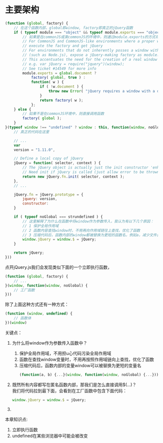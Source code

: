 # 主要架构

```js
(function (global, factory) {
    // 在这个函数内部，global即window, factory即真正的jQuery函数
    if ( typeof module === "object" && typeof module.exports === "object" ) {
        // 如果是在commonJS或类commonJS的环境中，则通过module.exports的方式将factory暴露出去
        // For CommonJS and CommonJS-like environments where a proper window is present,
        // execute the factory and get jQuery
        // For environments that do not inherently posses a window with a document
        // (such as Node.js), expose a jQuery-making factory as module.exports
        // This accentuates the need for the creation of a real window
        // e.g. var jQuery = require("jquery")(window);
        // See ticket #14549 for more info
        module.exports = global.document ?
            factory( global, true ) :
            function( w ) {
                if ( !w.document ) {
                    throw new Error( "jQuery requires a window with a document" );
                }
                return factory( w );
            };
    } else {
        // 如果不是在commonJS环境中，则直接调用函数
        factory( global );
    }
}(typeof window !== "undefined" ? window : this, function(window, noGlobal) {
    // 真正的代码在这里

    // ...
    var
    version = "1.11.0",

    // Define a local copy of jQuery
    jQuery = function( selector, context ) {
        // The jQuery object is actually just the init constructor 'enhanced'
        // Need init if jQuery is called (just allow error to be thrown if not included)
        return new jQuery.fn.init( selector, context );
    },
    // ...

    jQuery.fn = jQuery.prototype = {
        jquery: version,
        constructor: 
    }

    if ( typeof noGlobal === strundefined ) {
        // 这里解释了为什么在函数中将window作为参数传入，我认为有以下几个原因：
        // 1 保护全局作用域
        // 2 函数内容查找window时，不用再向作用域链往上查找，优化了函数
        // 3 压缩代码后，函数内部的window都被替换为更短的函数名，例如a，减少文件量(虽然很小，但是思想要有)
        window.jQuery = window.$ = jQuery;
    }

    return jQuery;
}))
```

点开jQuery.js我们会发现类似下面的一个立即执行函数，

```js
(function (global, factory) {
    // ...
}(window, function(window, noGlobal) {
    // 工厂函数
}))
```

除了上面这种方式还有一种方式：

```javascript
(function (window, undefined) {
    // 函数体
})(window)
```

关键点：

1. 为什么将window作为参数传入函数中？
   1. 保护全局作用域，不用担u心代码污染全局作用域
   2. 函数在查找window变量时，不用再按照作用域链向上查找，优化了函数
   3. 压缩代码后，函数内部的变量window可以被替换为更短的变量名
      ```js
      (function(a, b) {...}(window, function(window, noGlobal) {...}))
      ```
2. 既然所有内容都写在匿名函数内部，那我们是怎么直接调用$\(...\)？  
   我们将代码拉到最下面，会看到在工厂函数中包含下面代码：

   ```js
   window.jQuery = window.$ = jQuery;
   ```

3. 
本章知识点:

1. 立即执行函数
2. undefined在某些浏览器中可能会被改变



